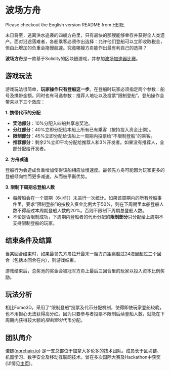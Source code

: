 # 波场方舟

Please checkout the English version README from [HERE](https://github.com/norchain/Rowing/blob/master/README.md).

末日将至，逃离洪水追袭的四艘方舟里，只有最快的那艘能够幸存并获得全人类遗产。面对沿途落难者，各船乘客必须作出选择：允许他们登船可以立即收取税金，但由此增加的负重会拖慢航速。究竟哪艘方舟能作出最有利自己的选择？

**波场方舟**是一款基于Solidity的区块链游戏，并参加[波场加速器比赛](https://tronaccelerator.io/)。

## 游戏玩法

游戏玩法很简单，**玩家操作只有登船这一步**。在登船时玩家必须指定两个参数：船号及携带金额。同时也有可选参数：推荐人地址以及投票“限制登船”。登船操作会带来以下三个效应：

**1. 携带代币的分配**

- **奖池部分**：10%分配入四船共享总奖池。
- **分红部分**：40%立即分配给本船上所有已有乘客（按持投入资金比例）。
- **限制部分**：45%立即分配给该船上一周期内投票给“不限制登船”的乘客。
- **推荐部分**：剩余2%立即平均分配给推荐人和3%开发者。如果没有推荐人，全部分配给开发者。

**2. 方舟减速**

登船行为会造成负重增加使得该船相应放慢速度。最领先方舟可能因为玩家更多的登船倾向性而更多减速，从而被平衡优势。

**3. 限制下周期总登船人数**

* 每艘船会在一个周期（6小时）末进行一次统计。如果该周期内的所有登船事件里，要求“限制登船”的按投入资金比例大于50%，则在下周期里本船登船人数不得超过本周期登船人数的20%。否则不限制下周期总登船人数。
* 不论是否限制成功，下周期内登船者的代币分配的**限制部分**只分配给上周期不支持限制登船的玩家。



## 结束条件及结算

当某回合结束时，如果最领先方舟拉开最末一艘方舟距离超过24海里超过三个回合（包括本回合在内），则游戏结束。

游戏结束后，总奖池的奖金会被冠军方舟上最后三回合里的玩家以投入资本比例奖励。



## 玩法分析

相比Fomo3D，采用了“限制登船”投票及代币分配机制，使得即使玩家登船较晚，也不用担心无法获得高分红。因为只要参与者投票不限制后续登船人数，就能在下周期内获得较大额的*限制部分*代币分配。



## 团队简介

诺链([norchain.io](norchain.io)) 是一支总部位于加拿大多伦多的技术团队。成员长于区块链、机器学习、数字安全及移动互联网技术。曾在多次国际大赛及Hackathon中获奖(详情见[主页](norchain.io))。